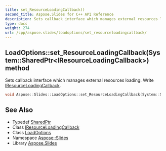 ```yaml
---
title: set_ResourceLoadingCallback()
second_title: Aspose.Slides for C++ API Reference
description: Sets callback interface which manages external resources loading. Write IResourceLoadingCallback.
type: docs
weight: 274
url: /cpp/aspose.slides/loadoptions/set_resourceloadingcallback/
---
```

## LoadOptions::set_ResourceLoadingCallback(System::SharedPtr\<IResourceLoadingCallback\>) method


Sets callback interface which manages external resources loading. Write [IResourceLoadingCallback](../../iresourceloadingcallback/).

```cpp
void Aspose::Slides::LoadOptions::set_ResourceLoadingCallback(System::SharedPtr<IResourceLoadingCallback> value) override
```

## See Also

* Typedef [SharedPtr](../../system/sharedptr/)
* Class [IResourceLoadingCallback](../iresourceloadingcallback/)
* Class [LoadOptions](./)
* Namespace [Aspose::Slides](../)
* Library [Aspose.Slides](../../)